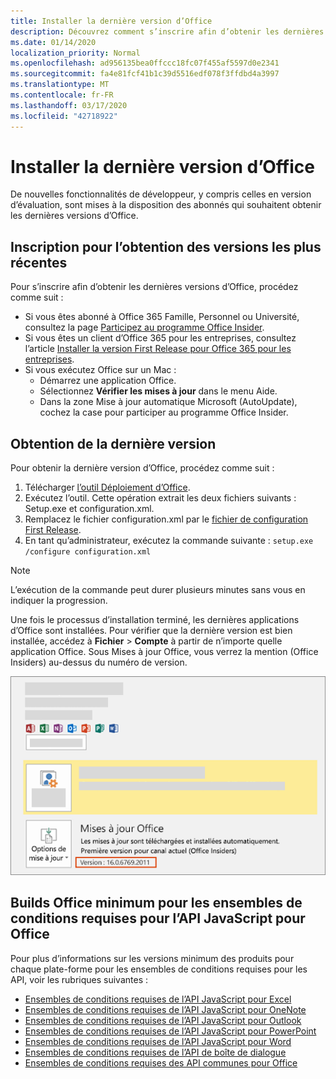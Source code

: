```yaml
---
title: Installer la dernière version d’Office
description: Découvrez comment s’inscrire afin d’obtenir les dernières versions d’Office.
ms.date: 01/14/2020
localization_priority: Normal
ms.openlocfilehash: ad956135bea0ffccc18fc07f455af5597d0e2341
ms.sourcegitcommit: fa4e81fcf41b1c39d5516edf078f3ffdbd4a3997
ms.translationtype: MT
ms.contentlocale: fr-FR
ms.lasthandoff: 03/17/2020
ms.locfileid: "42718922"
---
```

# <a name="install-the-latest-version-of-office"></a>Installer la dernière version d’Office

De nouvelles fonctionnalités de développeur, y compris celles en version d’évaluation, sont mises à la disposition des abonnés qui souhaitent obtenir les dernières versions d’Office.

## <a name="opt-in-to-getting-the-latest-builds"></a>Inscription pour l’obtention des versions les plus récentes

Pour s’inscrire afin d’obtenir les dernières versions d’Office, procédez comme suit :

- Si vous êtes abonné à Office 365 Famille, Personnel ou Université, consultez la page [Participez au programme Office Insider](https://products.office.com/office-insider).
- Si vous êtes un client d’Office 365 pour les entreprises, consultez l’article [Installer la version First Release pour Office 365 pour les entreprises](https://support.office.com/article/Install-the-First-Release-build-for-Office-365-for-business-customers-4dd8ba40-73c0-4468-b778-c7b744d03ead).
- Si vous exécutez Office sur un Mac :
  - Démarrez une application Office.
  - Sélectionnez **Vérifier les mises à jour** dans le menu Aide.
  - Dans la zone Mise à jour automatique Microsoft (AutoUpdate), cochez la case pour participer au programme Office Insider.

## <a name="get-the-latest-build"></a>Obtention de la dernière version

Pour obtenir la dernière version d’Office, procédez comme suit :

1. Télécharger [l’outil Déploiement d’Office](https://www.microsoft.com/download/details.aspx?id=49117).
2. Exécutez l’outil. Cette opération extrait les deux fichiers suivants : Setup.exe et configuration.xml.
3. Remplacez le fichier configuration.xml par le [fichier de configuration First Release](https://raw.githubusercontent.com/OfficeDev/Office-Add-in-Commands-Samples/master/Tools/FirstReleaseConfig/configuration.xml).
4. En tant qu’administrateur, exécutez la commande suivante : `setup.exe /configure configuration.xml`

> [!NOTE]
> L’exécution de la commande peut durer plusieurs minutes sans vous en indiquer la progression.

Une fois le processus d’installation terminé, les dernières applications d’Office sont installées. Pour vérifier que la dernière version est bien installée, accédez à **Fichier** > **Compte** à partir de n’importe quelle application Office. Sous Mises à jour Office, vous verrez la mention (Office Insiders) au-dessus du numéro de version.

![Capture d’écran affichant les informations du produit avec la mention Office Insiders](../images/office-insiders-label.png)

## <a name="minimum-office-builds-for-office-javascript-api-requirement-sets"></a>Builds Office minimum pour les ensembles de conditions requises pour l’API JavaScript pour Office

Pour plus d’informations sur les versions minimum des produits pour chaque plate-forme pour les ensembles de conditions requises pour les API, voir les rubriques suivantes :

- [Ensembles de conditions requises de l’API JavaScript pour Excel](../reference/requirement-sets/excel-api-requirement-sets.md)
- [Ensembles de conditions requises de l’API JavaScript pour OneNote](../reference/requirement-sets/onenote-api-requirement-sets.md)
- [Ensembles de conditions requises de l’API JavaScript pour Outlook](../reference/requirement-sets/outlook-api-requirement-sets.md)
- [Ensembles de conditions requises de l’API JavaScript pour PowerPoint](../reference/requirement-sets/powerpoint-api-requirement-sets.md)
- [Ensembles de conditions requises de l’API JavaScript pour Word](../reference/requirement-sets/word-api-requirement-sets.md)
- [Ensembles de conditions requises de l’API de boîte de dialogue](../reference/requirement-sets/dialog-api-requirement-sets.md)
- [Ensembles de conditions requises des API communes pour Office](../reference/requirement-sets/office-add-in-requirement-sets.md)
